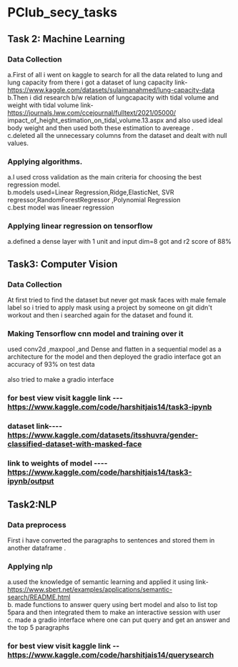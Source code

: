 #  PClub_secy_tasks
## Task 2: Machine Learning
### Data Collection
a.First of all i went on kaggle to search for all the data related to lung and lung capacity from there i got a dataset of lung capacity link- https://www.kaggle.com/datasets/sulaimanahmed/lung-capacity-data <br> 
b.Then i did research b/w relation of lungcapacity with tidal volume and weight with tidal volume link-https://journals.lww.com/ccejournal/fulltext/2021/05000/ impact_of_height_estimation_on_tidal_volume.13.aspx   and also used ideal body weight and then used both these estimation to avereage . <br>
c.deleted all the unnecessary columns from the dataset and dealt with null values.  <br>
### Applying algorithms.
a.I used cross validation as the main criteria for choosing the best regression model. <br>
b.models used=Linear Regression,Ridge,ElasticNet, SVR regressor,RandomForestRegressor ,Polynomial Regression <br>
c.best model was lineaer regression
### Applying linear regression on tensorflow
a.defined a dense layer with 1 unit and input dim=8 got and r2 score of 88% <br>


## Task3: Computer Vision
### Data Collection
At first tried to find the dataset but never got mask faces with male female label so i tried to apply mask using a project by someone on git didn't workout and then i searched again for the dataset and found it. <br>

### Making Tensorflow cnn model and training over it
used conv2d ,maxpool ,and Dense and flatten in a sequential model as a architecture for the model and then deployed the gradio interface
got an accuracy of 93% on test data <br>
<br> also tried to make a gradio interface
### for best view visit kaggle link --- https://www.kaggle.com/code/harshitjais14/task3-ipynb
### dataset link---- https://www.kaggle.com/datasets/itsshuvra/gender-classified-dataset-with-masked-face
### link to weights of model ---- https://www.kaggle.com/code/harshitjais14/task3-ipynb/output

## Task2:NLP
### Data preprocess
First i have converted the paragraphs to sentences and stored them in another dataframe . <br>
### Applying nlp
a.used the knowledge of semantic learning and applied it using link-https://www.sbert.net/examples/applications/semantic-search/README.html <br>
b. made functions to answer query using bert model and also to list top 5para and then integrated them to make an interactive session with user <br>
c. made a gradio interface where one can put query and get an answer and the top 5 paragraphs <br>
### for best view visit kaggle link --https://www.kaggle.com/code/harshitjais14/querysearch
